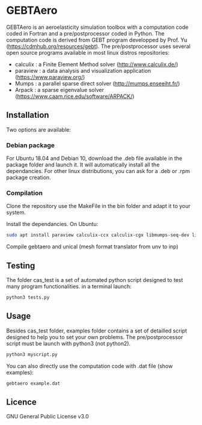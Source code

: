 # GEBTAero 

GEBTAero is an aeroelasticity simulation toolbox with a computation code coded in Fortran and a pre/postprocessor coded in Python.
The computation code is derived from GEBT program developped by Prof. Yu (https://cdmhub.org/resources/gebt).
The pre/postprocessor uses several open source programs available in most linux distros repositories:
* calculix : a Finite Element Method solver (http://www.calculix.de/)
* paraview : a  data analysis and visualization application (https://www.paraview.org/)
* Mumps : a parallel sparse direct solver (http://mumps.enseeiht.fr/)
* Arpack : a sparse eigenvalue solver (https://www.caam.rice.edu/software/ARPACK/)

## Installation
Two options are available:

### Debian package
For Ubuntu 18.04 and Debian 10, download the .deb file available in the package folder and launch it.
It will automatically install all the dependancies.
For other linux distributions, you can ask for a .deb or .rpm package creation.

### Compilation
Clone the repository 
use the MakeFile in the bin folder and adapt it to your system.

Install the dependancies. On Ubuntu:
```bash
sudo apt install paraview calculix-ccx calculix-cgx libmumps-seq-dev libarpack2-dev python3 python3-numpy python3-matplotlib
```
Compile gebtaero and unical (mesh format translator from unv to inp)


## Testing

The folder cas_test is a set of automated python script designed to test many program functionalities.
in a terminal launch:
```bash
python3 tests.py
```

## Usage
Besides cas_test folder, examples folder contains a set of detailled script designed to help you to set your own problems.
The pre/postprocessor script must be launch with python3 (not python2).
```bash
python3 myscript.py
```
You can also directly use the computation code with .dat file (show examples):
```bash
gebtaero example.dat
```

## Licence
GNU General Public License v3.0



